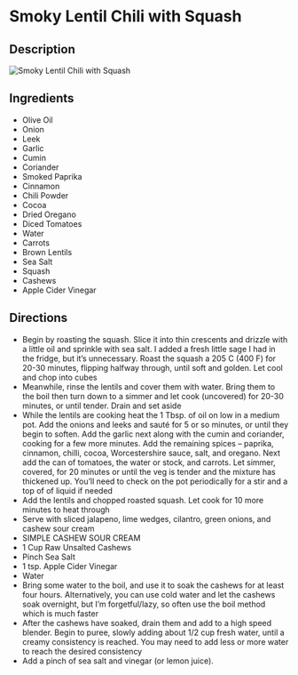 # Smoky Lentil Chili with Squash

## Description
![Smoky Lentil Chili with Squash](https://www.themealdb.com/images/media/meals/uwxqwy1483389553.jpg "Smoky Lentil Chili with Squash")

## Ingredients
- Olive Oil
- Onion
- Leek
- Garlic
- Cumin
- Coriander
- Smoked Paprika
- Cinnamon
- Chili Powder
- Cocoa
- Dried Oregano
- Diced Tomatoes
- Water
- Carrots
- Brown Lentils
- Sea Salt
- Squash
- Cashews
- Apple Cider Vinegar

## Directions
- Begin by roasting the squash. Slice it into thin crescents and drizzle with a little oil and sprinkle with sea salt. I added a fresh little sage I had in the fridge, but it’s unnecessary. Roast the squash a 205 C (400 F) for 20-30 minutes, flipping halfway through, until soft and golden. Let cool and chop into cubes
- Meanwhile, rinse the lentils and cover them with water. Bring them to the boil then turn down to a simmer and let cook (uncovered) for 20-30 minutes, or until tender. Drain and set aside
- While the lentils are cooking heat the 1 Tbsp. of oil on low in a medium pot. Add the onions and leeks and sauté for 5 or so minutes, or until they begin to soften. Add the garlic next along with the cumin and coriander, cooking for a few more minutes. Add the remaining spices – paprika, cinnamon, chilli, cocoa, Worcestershire sauce, salt, and oregano. Next add the can of tomatoes, the water or stock, and carrots. Let simmer, covered, for 20 minutes or until the veg is tender and the mixture has thickened up. You’ll need to check on the pot periodically for a stir and a top of of liquid if needed
- Add the lentils and chopped roasted squash. Let cook for 10 more minutes to heat through
- Serve with sliced jalapeno, lime wedges, cilantro, green onions, and cashew sour cream
- SIMPLE CASHEW SOUR CREAM
- 1 Cup Raw Unsalted Cashews
- Pinch Sea Salt
- 1 tsp. Apple Cider Vinegar
- Water
- Bring some water to the boil, and use it to soak the cashews for at least four hours. Alternatively, you can use cold water and let the cashews soak overnight, but I’m forgetful/lazy, so often use the boil method which is much faster
- After the cashews have soaked, drain them and add to a high speed blender. Begin to puree, slowly adding about 1/2 cup fresh water, until a creamy consistency is reached. You may need to add less or more water to reach the desired consistency
- Add a pinch of sea salt and vinegar (or lemon juice).
